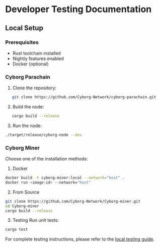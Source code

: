 # Developer Testing Documentation

## Local Setup

### Prerequisites
- Rust toolchain installed
- Nightly features enabled
- Docker (optional)

### Cyborg Parachain

1. Clone the repository:
```bash
   git clone https://github.com/Cyborg-Network/cyborg-parachain.git
```

2. Build the node:
```bash
   cargo build --release
```

3. Run the node:
```bash 
./target/release/cyborg-node --dev
```

### Cyborg Miner
Choose one of the installation methods:
1. Docker
```bash
docker build -t cyborg-miner:local --network="host" .
docker run <image-id> --network="host"
```
2. From Source 
```bash
git clone https://github.com/Cyborg-Network/Cyborg-miner.git
cd Cyborg-miner
cargo build --release
```
3. Testing
Run unit tests:
```bash
cargo test
```
For complete testing instructions, please refer to the [local testing guide](https://github.com/Cyborg-Network/cyborg-parachain/blob/master/Local%20Testing%20NeuroZK_Milestone2.md).